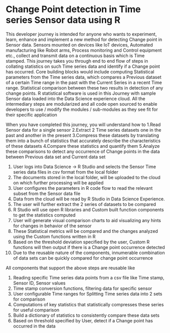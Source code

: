 # Change Point detection in Time series Sensor data using R

This developer journey is intended for anyone who wants to experiment, learn, enhance and implement a new method for detecting Change point in Sensor data. Sensors mounted on devices like IoT devices, Automated manufacturing like Robot arms, Process monitoring and Control equipment etc., collect and transmit data on a continuous basis which is Time stamped. 
This journey takes you through end to end flow of steps in collating statistics on such Time series data and identify if a Change point has occurred. Core building blocks would include computing Statistical parameters from the Time series data, which compares a Previous dataset of a certain Time range in the past with the Current Series in a recent Time range. Statistical comparison between these two results in detection of any change points. R statistical software is used in this Journey with sample Sensor data loaded into the Data Science experience cloud.
All the intermediary steps are modularized and all code open sourced to enable developers to use / modify the modules / sub-modules as they see fit for their specific application

When you have completed this journey, you will understand how to
1.Read Sensor data for a single sensor
2.Extract 2 Time series datasets one in the past and another in the present
3.Compress these datasets by translating them into a bunch of statistics that accurately describe the characteristics 
   of these datasets
4.Compare these statistics and quantify them 
5.Analyze these comparisons to detect any occurrence of Change points in the data between Previous data set and 
  Current data set
 




1.	User logs into Data Science -> R Studio and selects the Sensor Time series data files in csv format from the local folder
2.	The documents stored in the local folder, will be uploaded to the cloud on which further processing will be applied
3.	User configures the parameters in R code flow to read the relevant subset from the Sensor data file
4.	Data from the cloud will be read by R Studio in Data Science Experience.
5.	The user will further extract the 2 series of datasets to be compared
6.	R Studio will use open R libraries and Custom built function components to get the statistics computed
7.	User will generate visual comparison charts to aid visualizing any hints for changes in behavior of the sensor
8.	These Statistical metrics will be compared and the changes analyzed using the Custom functions written in R
9.	Based on the threshold deviation specified by the user, Custom R functions will then output if there is a Change point occurrence detected
10.	Due to the reusable nature of the components, innumerable combination of data sets can be quickly compared for change point occurrence

All components that support the above steps are reusable like
1.	Reading specific Time series data points from a csv file like Time stamp, Sensor ID, Sensor values
2.	Time stamp conversion functions, filtering data for specific sensor
3.	User configurable Time ranges for Splitting Time series data into 2 sets for comparison
4.	Computations of key statistics that statistically compresses these series for useful comparison
5.	Build a dictionary of statistics to consistently compare these data sets
6.	Based on threshold specified by User, detect if a Change point has occurred in the data



